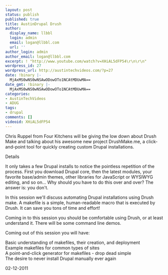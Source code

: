 ```yaml
---
layout: post
status: publish
published: true
title: AustinDrupal Drush
author:
  display_name: llbbl
  login: admin
  email: logan@llbbl.com
  url: ''
author_login: admin
author_email: logan@llbbl.com
excerpt: ! "http://www.youtube.com/watch?v=XHiAL5dFP54\r\n\r\n"
wordpress_id: 27
wordpress_url: http://austintechvideos.com/?p=27
date: !binary |-
  MjAxMS0wNS0wNSAwODowOTo1NCAtMDUwMA==
date_gmt: !binary |-
  MjAxMS0wNS0wNSAwODowOTo1NCAtMDUwMA==
categories:
- AustinTechVideos
- ADUG
tags:
- drupal
comments: []
videoid: XHiAL5dFP54
---
```


<p>Chris Ruppel from Four Kitchens will be giving the low down about Drush Make and talking about his awesome new project DrushMake.me, a click-and-point tool for quickly creating custom Drupal installations.</p>
<p>Details</p>
<p>It only takes a few Drupal installs to notice the pointless repetition of the process. First you download Drupal core, then the latest modules, your favorite base/admin themes, other libraries for JavaScript or WYSIWYG editing, and so on... Why should you have to do this over and over? The answer is: you don't.</p>
<p>In this session we'll discuss automating Drupal installations using Drush make. A makefile is a simple, human-readable macro that is executed by Drush. It can save you tons of time and effort!</p>
<p>Coming in to this session you should be comfortable using Drush, or at least understand it. There will be some command line demos.</p>
<p>Coming out of this session you will have:</p>
<p>    Basic understanding of makefiles, their creation, and deployment<br />
    Example makefiles for common types of sites<br />
    A point-and-click generator for makefiles - drop dead simple<br />
    The desire to never install Drupal manually ever again</p>
<p>02-12-2011</p>
